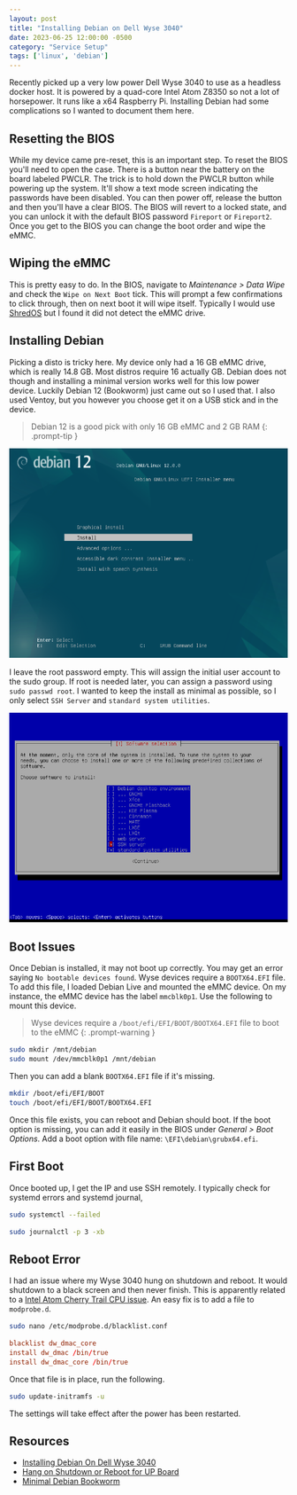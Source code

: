 ```yaml
---
layout: post
title: "Installing Debian on Dell Wyse 3040"
date: 2023-06-25 12:00:00 -0500
category: "Service Setup"
tags: ['linux', 'debian']
---
```


Recently picked up a very low power Dell Wyse 3040 to use as a headless docker host. It is powered by a quad-core Intel Atom Z8350 so not a lot of horsepower. It runs like a x64 Raspberry Pi. Installing Debian had some complications so I wanted to document them here.

## Resetting the BIOS

While my device came pre-reset, this is an important step. To reset the BIOS you'll need to open the case. There is a button near the battery on the board labeled PWCLR. The trick is to hold down the PWCLR button while powering up the system. It'll show a text mode screen indicating the passwords have been disabled. You can then power off, release the button and then you'll have a clear BIOS. The BIOS will revert to a locked state, and you can unlock it with the default BIOS password `Fireport` or `Fireport2`. Once you get to the BIOS you can change the boot order and wipe the eMMC.

## Wiping the eMMC

This is pretty easy to do. In the BIOS, navigate to _Maintenance > Data Wipe_ and check the `Wipe on Next Boot` tick. This will prompt a few confirmations to click through, then on next boot it will wipe itself. Typically I would use [ShredOS](https://github.com/PartialVolume/shredos.x86_64) but I found it did not detect the eMMC drive.

## Installing Debian

Picking a disto is tricky here. My device only had a 16 GB eMMC drive, which is really 14.8 GB. Most distros require 16 actually GB. Debian does not though and installing a minimal version works well for this low power device. Luckily Debian 12 (Bookworm) just came out so I used that. I also used Ventoy, but you however you choose get it on a USB stick and in the device.

> Debian 12 is a good pick with only 16 GB eMMC and 2 GB RAM
{: .prompt-tip }

![Debian 12 Install (Non-GUI)](/assets/img/linux-on-dell-wyse-3040/debian-12-install.png)

I leave the root password empty. This will assign the initial user account to the sudo group. If root is needed later, you can assign a password using `sudo passwd root`. I wanted to keep the install as minimal as possible, so I only select `SSH Server` and `standard system utilities`.

![Minimal Install](../assets/img/linux-on-dell-wyse-3040/minimal-install.png)

## Boot Issues

Once Debian is installed, it may not boot up correctly. You may get an error saying `No bootable devices found`. Wyse devices require a `BOOTX64.EFI` file. To add this file, I loaded Debian Live and mounted the eMMC device. On my instance, the eMMC device has the label `mmcblk0p1`. Use the following to mount this device.

> Wyse devices require a `/boot/efi/EFI/BOOT/BOOTX64.EFI` file to boot to the eMMC
{: .prompt-warning }

```bash
sudo mkdir /mnt/debian
sudo mount /dev/mmcblk0p1 /mnt/debian
```

Then you can add a blank `BOOTX64.EFI` file if it's missing.

```bash
mkdir /boot/efi/EFI/BOOT
touch /boot/efi/EFI/BOOT/BOOTX64.EFI
```

Once this file exists, you can reboot and Debian should boot. If the boot option is missing, you can add it easily in the BIOS under _General > Boot Options_. Add a boot option with file name: `\EFI\debian\grubx64.efi`.

## First Boot

Once booted up, I get the IP and use SSH remotely. I typically check for systemd errors and systemd journal,

```bash
sudo systemctl --failed
```

```bash
sudo journalctl -p 3 -xb
```

## Reboot Error

I had an issue where my Wyse 3040 hung on shutdown and reboot. It would shutdown to a black screen and then never finish. This is apparently related to a [Intel Atom Cherry Trail CPU issue](https://github.com/up-board/up-community/wiki/Ubuntu_20.04#hang-on-shutdown-or-reboot-for-up-board). An easy fix is to add a file to `modprobe.d`.

```bash
sudo nano /etc/modprobe.d/blacklist.conf
```

```conf
blacklist dw_dmac_core
install dw_dmac /bin/true
install dw_dmac_core /bin/true
```

Once that file is in place, run the following.

```bash
sudo update-initramfs -u
```

The settings will take effect after the power has been restarted.

## Resources

- [Installing Debian On Dell Wyse 3040](https://wiki.debian.org/InstallingDebianOn/Dell/Wyse%203040)
- [Hang on Shutdown or Reboot for UP Board](https://github.com/up-board/up-community/wiki/Ubuntu_20.04#hang-on-shutdown-or-reboot-for-up-board)
- [Minimal Debian Bookworm](https://www.dwarmstrong.org/minimal-debian/)